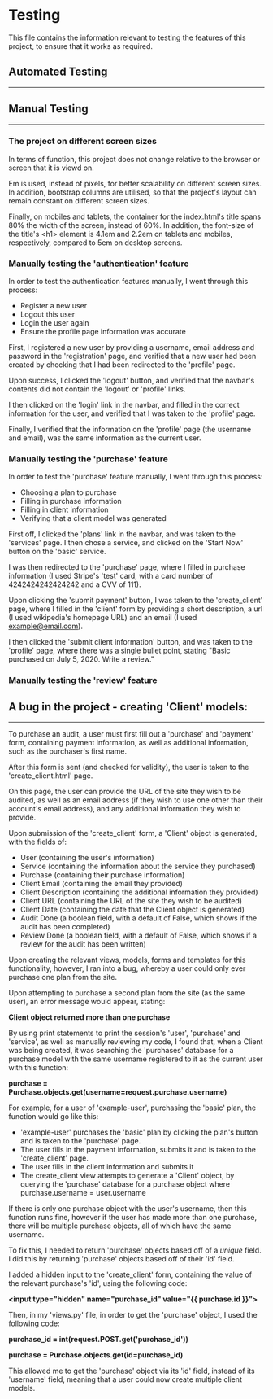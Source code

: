 # Testing

This file contains the information relevant to testing the features of this project, to ensure 
that it works as required.

## Automated Testing
---

## Manual Testing
---

### The project on different screen sizes

In terms of function, this project does not change relative to the browser or screen that it is viewd on.  

Em is used, instead of pixels, for better scalability on different screen sizes. In addition, bootstrap columns are 
utilised, so that the project's layout can remain constant on different screen sizes.  

Finally, on mobiles and tablets, the container for the index.html's title spans 80% the width of the screen, instead 
of 60%. In addition, the font-size of the title's \<h1> element is 4.1em and 2.2em on tablets and mobiles, respectively, 
compared to 5em on desktop screens.  

### Manually testing the 'authentication' feature

In order to test the authentication features manually, I went through this process:
* Register a new user
* Logout this user
* Login the user again
* Ensure the profile page information was accurate

First, I registered a new user by providing a username, email address and password in the 'registration' page, and 
verified that a new user had been created by checking that I had been redirected to the 'profile' page.  

Upon success, I clicked the 'logout' button, and verified that the navbar's contents did not contain the 'logout' or 
'profile' links.  

I then clicked on the 'login' link in the navbar, and filled in the correct information for the user, and verified 
that I was taken to the 'profile' page.  

Finally, I verified that the information on the 'profile' page (the username and email), was the same information as 
the current user.

### Manually testing the 'purchase' feature

In order to test the 'purchase' feature manually, I went through this process:
* Choosing a plan to purchase
* Filling in purchase information
* Filling in client information
* Verifying that a client model was generated

First off, I clicked the 'plans' link in the navbar, and was taken to the 'services' page. I then 
chose a service, and clicked on the 'Start Now' button on the 'basic' service.  

I was then redirected to the 'purchase' page, where I filled in purchase information (I used 
Stripe's 'test' card, with a card number of 4242424242424242 and a CVV of 111).  

Upon clicking the 'submit payment' button, I was taken to the 'create_client' page, where I 
filled in the 'client' form by providing a short description, a url (I used wikipedia's homepage 
URL) and an email (I used example@email.com).  

I then clicked the 'submit client information' button, and was taken to the 'profile' page, where 
there was a single bullet point, stating "Basic purchased on July 5, 2020. Write a review."  

### Manually testing the 'review' feature

## A bug in the project - creating 'Client' models:
---

To purchase an audit, a user must first fill out a 'purchase' and 'payment' form, containing payment 
information, as well as additional information, such as the purchaser's first name.  

After this form is sent (and checked for validity), the user is taken to the 'create_client.html' page.  

On this page, the user can provide the URL of the site they wish to be audited, as well as an email address 
(if they wish to use one other than their account's email address), and any additional information they wish 
to provide.  

Upon submission of the 'create_client' form, a 'Client' object is generated, with the fields of:
* User (containing the user's information)
* Service (containing the information about the service they purchased)
* Purchase (containing their purchase information)
* Client Email (containing the email they provided)
* Client Description (containing the additional information they provided)
* Client URL (containing the URL of the site they wish to be audited)
* Client Date (containing the date that the Client object is generated)
* Audit Done (a boolean field, with a default of False, which shows if the audit has been completed)
* Review Done (a boolean field, with a default of False, which shows if a review for the audit has been written)

Upon creating the relevant views, models, forms and templates for this functionality, however, I ran into a 
bug, whereby a user could only ever purchase one plan from the site.  

Upon attempting to purchase a second plan from the site (as the same user), an error message would appear, stating:  

**Client object returned more than one purchase**  

By using print statements to print the session's 'user', 'purchase' and 'service', as well as manually reviewing my 
code, I found that, when a Client was being created, it was searching the 'purchases' database for a purchase model 
with the same username registered to it as the current user with this function:  

**purchase = Purchase.objects.get(username=request.purchase.username)**

For example, for a user of 'example-user', purchasing the 'basic' plan, the function would go like this:
* 'example-user' purchases the 'basic' plan by clicking the plan's button and is taken to the 'purchase' page.
* The user fills in the payment information, submits it and is taken to the 'create_client' page.
* The user fills in the client information and submits it
* The create_client view attempts to generate a 'Client' object, by querying the 'purchase' database for a 
purchase object where purchase.username = user.username

If there is only one purchase object with the user's username, then this function runs fine, however if the user 
has made more than one purchase, there will be multiple purchase objects, all of which have the same username.  

To fix this, I needed to return 'purchase' objects based off of a *unique* field. I did this by returning 'purchase' 
objects based off of their 'id' field.  

I added a hidden input to the 'create_client' form, containing the value of the relevant purchase's 'id', using the 
following code:  

**\<input type="hidden" name="purchase_id" value="{{ purchase.id }}">**

Then, in my 'views.py' file, in order to get the 'purchase' object, I used the following code:  

**purchase_id = int(request.POST.get('purchase_id'))**  

**purchase = Purchase.objects.get(id=purchase_id)**  

This allowed me to get the 'purchase' object via its 'id' field, instead of its 'username' field, meaning that a 
user could now create multiple client models.  